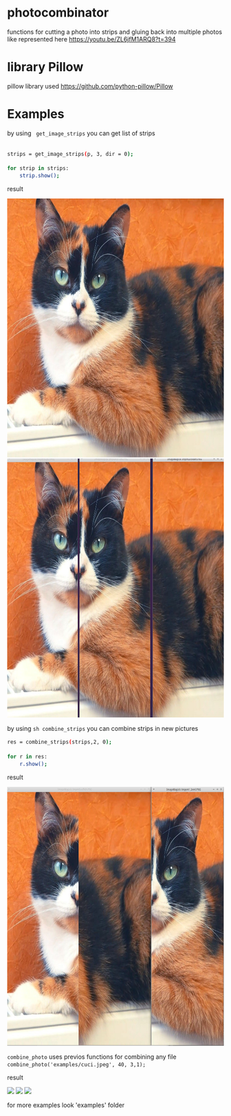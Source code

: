 # photocombinator
functions for cutting a photo into strips and gluing back into multiple photos like represented here  https://youtu.be/ZL6jfM1ARQ8?t=394
# library Pillow
pillow library used https://github.com/python-pillow/Pillow 
# Examples

by using ``` get_image_strips```
you can get list of strips
```sh

strips = get_image_strips(p, 3, dir = 0);

for strip in strips:
    strip.show();

```

result

<img src = "https://raw.githubusercontent.com/Dranikf/photocombinator/main/examples/cuci.jpeg" height = "600">
<img src = "https://raw.githubusercontent.com/Dranikf/photocombinator/main/examples/example1.png" height = "600">

by using ```sh combine_strips```
you can combine strips in new pictures
```sh
res = combine_strips(strips,2, 0);

for r in res:
    r.show();
```

result

<img src = "https://raw.githubusercontent.com/Dranikf/photocombinator/main/examples/example2.png" height = "600">

```combine_photo```
uses previos functions for combining any file
```combine_photo('examples/cuci.jpeg', 40, 3,1);```

result

<img src = "https://raw.githubusercontent.com/Dranikf/photocombinator/main/examples/cuci_0.jpeg" height = "200">
<img src = "https://raw.githubusercontent.com/Dranikf/photocombinator/main/examples/cuci_1.jpeg" height = "200">
<img src = "https://raw.githubusercontent.com/Dranikf/photocombinator/main/examples/cuci_2.jpeg" height = "200">

for more examples look 'examples' folder